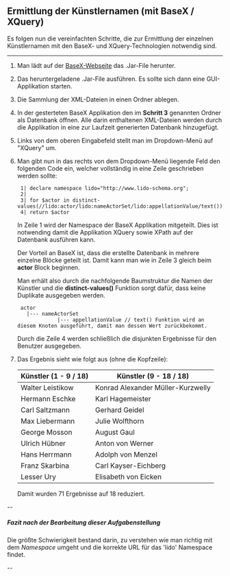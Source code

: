 ## Ermittlung der Künstlernamen (mit BaseX / XQuery)


Es folgen nun die vereinfachten Schritte, die zur Ermittlung der einzelnen Künstlernamen mit den BaseX- und XQuery-Technologien notwendig sind.

---

1. Man lädt auf der [BaseX-Webseite] das .Jar-File herunter.
2. Das heruntergeladene .Jar-File ausführen. Es sollte sich dann eine GUI-Applikation starten.
3. Die Sammlung der XML-Dateien in einen Ordner ablegen.
4. In der gesterteten BaseX Applikation den im **Schritt 3** genannten Ordner als Datenbank öffnen. Alle darin enthaltenen XML-Dateien werden durch die Applikation in eine zur Laufzeit generierten Datenbank hinzugefügt.
5. Links von dem oberen Eingabefeld stellt man im Dropdown-Menü auf "XQuery" um.
6. Man gibt nun in das rechts von dem Dropdown-Menü liegende Feld den folgenden Code ein, welcher vollständig in eine Zeile geschrieben werden sollte:

		1| declare namespace lido="http://www.lido-schema.org"; 
		2|
		3| for $actor in distinct-values(//lido:actor/lido:nameActorSet/lido:appellationValue/text())
		4| return $actor
	In Zeile 1 wird der Namespace der BaseX Applikation mitgeteilt. Dies ist notwending damit die Applikation XQuery sowie XPath auf der Datenbank ausführen kann.
	
	Der Vorteil an BaseX ist, dass die erstellte Datenbank in mehrere einzelne Blöcke geteilt ist. Damit kann man wie in Zeile 3 gleich beim **actor** Block beginnen.
	
	Man erhält also durch die nachfolgende Baumstruktur die Namen der Künstler und die **distinct-values()** Funktion sorgt dafür, dass keine Duplikate ausgegeben werden.
	
		actor
		  |--- nameActorSet
		            |--- appellationValue // text() Funktion wird an diesem Knoten ausgeführt, damit man dessen Wert zurückbekommt.
		            
	Durch die Zeile 4 werden schließlich die disjunkten Ergebnisse für den Benutzer ausgegeben.
	
7. Das Ergebnis sieht wie folgt aus (ohne die Kopfzeile): 

	Künstler (1 - 9 / 18)  | Künstler (9 - 18 / 18)
	------------- | --------------
	Walter Leistikow | Konrad Alexander Müller-Kurzwelly |
	Hermann Eschke | Karl Hagemeister |
	Carl Saltzmann | Gerhard Geidel |
	Max Liebermann | Julie Wolfthorn |
	George Mosson | August Gaul |
	Ulrich Hübner | Anton von Werner |
	Hans Herrmann | Adolph von Menzel |
	Franz Skarbina | Carl Kayser-Eichberg |
	Lesser Ury | Elisabeth von Eicken |
	
	Damit wurden 71 Ergebnisse auf 18 reduziert.
	
--

##### Fazit nach der Bearbeitung dieser Aufgabenstellung

Die größte Schwierigkeit bestand darin, zu verstehen wie man richtig mit dem *Namespace* umgeht und die korrekte URL für das 'lido' Namespace findet. 

--
	 
[BaseX-Webseite]:http://basex.org/products/download/all-downloads/



